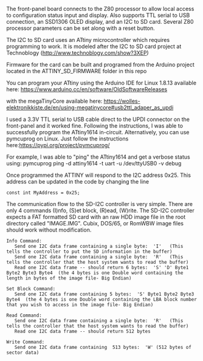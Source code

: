 The front-panel board connects to the Z80 processor to allow local access to configuration status input and display.  Also supports TTL serial to USB connection, an SSD1306 OLED display, and an I2C to SD card.  Several Z80 processor parameters can be set along with a reset button.

The I2C to SD card uses an ATtiny microcontroller which requires programming to work.  It is modeled after the I2C to SD card project at Technoblogy (http://www.technoblogy.com/show?3XEP)

Firmware for the card can be built and programed from the Arduino project located in the ATTINY_SD_FIRMWARE folder in this repo


You can program your ATtiny using the Arduino IDE for Linux 1.8.13 available here: https://www.arduino.cc/en/software/OldSoftwareReleases

with the megaTinyCore available here: https://wolles-elektronikkiste.de/en/using-megatinycore#usb2ttl_adaper_as_updi

I used a 3.3V TTL serial to USB cable direct to the UPDI connector on the front-panel and it worked fine. Following the instructions, I was able to successfully program the ATtiny1614 in-circuit. Alternatively, you can use pymcuprog on Linux.  Just follow the instructions here:https://pypi.org/project/pymcuprog/

For example, I was able to "ping" the ATtiny1614 and get a verbose status using: pymcuprog ping -d attiny1614 -t uart -u /dev/ttyUSB0 -v debug



Once programmed the ATTINY will respond to the I2C address 0x25.   This address can be updated in the code by changing the line 
```
const int MyAddress = 0x25;
```

The communication flow to the SD-I2C controller is very simple.  There are only 4 commands (I)nfo, (S)et block, (R)ead, (W)rite.  The SD-I2C controller expects a FAT formatted SD card with an raw HDD image file in the root directory called "IMAGE.IMG".   Cubix, DOS/65, or RomWBW image files should work without modification.

```
Info Command:
   Send one I2C data frame containing a single byte:  'I'   (This tells the controller to put the SD information in the buffer)
   Send one I2C data frame containing a single byte:  'R'   (This tells the controller that the host system wants to read the buffer)
   Read one I2C data frame -- should return 6 bytes:  'S' 'D' Byte1 Byte2 Byte3 Byte4  (the 4 bytes is one Double word containing the length in bytes of the image file- Big Endian)
   
Set Block Command:
   Send one I2C data frame containing 5 bytes:  'S' Byte1 Byte2 Byte3 Byte4  (the 4 bytes is one Double word containing the LBA block number that you wish to access in the image file- Big Endian)  
   
Read Command:
   Send one I2C data frame containing a single byte:  'R'   (This tells the controller that the host system wants to read the buffer)
   Read one I2C data frame -- should return 512 bytes 

Write Command:
   Send one I2C data frame containing  513 bytes:  'W' (512 bytes of sector data)  
```
